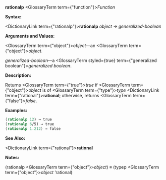 **rationalp** <GlossaryTerm  term={"function"}><i>Function</i></GlossaryTerm> 



**Syntax:** 



<DictionaryLink  term={"rationalp"}><b>rationalp</b></DictionaryLink> *object → generalized-boolean* 



**Arguments and Values:** 



<GlossaryTerm  term={"object"}><i>object</i></GlossaryTerm>—an <GlossaryTerm  term={"object"}><i>object</i></GlossaryTerm>. 



*generalized-boolean*—a <GlossaryTerm styled={true} term={"generalized boolean"}><i>generalized boolean</i></GlossaryTerm>. 



**Description:** 



Returns <GlossaryTerm  term={"true"}><i>true</i></GlossaryTerm> if <GlossaryTerm  term={"object"}><i>object</i></GlossaryTerm> is of <GlossaryTerm  term={"type"}><i>type</i></GlossaryTerm> <DictionaryLink  term={"rational"}><b>rational</b></DictionaryLink>; otherwise, returns <GlossaryTerm  term={"false"}><i>false</i></GlossaryTerm>. 



**Examples:**
```lisp
(rationalp 12) → true 
(rationalp 6/5) → true 
(rationalp 1.212) → false 
```
**See Also:** 



<DictionaryLink  term={"rational"}><b>rational</b></DictionaryLink> 



**Notes:** 



(rationalp <GlossaryTerm  term={"object"}><i>object</i></GlossaryTerm>) *≡* (typep <GlossaryTerm  term={"object"}><i>object</i></GlossaryTerm> ’rational) 







 



 



